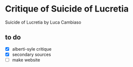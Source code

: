 Critique of Suicide of Lucretia
===============================
Suicide of Lucretia by Luca Cambiaso

to do
-----
- [x] alberti-syle critique  
- [x] secondary sources  
- [ ] make website  
